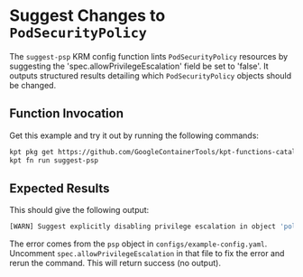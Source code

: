 # Suggest Changes to `PodSecurityPolicy`

The `suggest-psp` KRM config function lints `PodSecurityPolicy` resources by
suggesting the 'spec.allowPrivilegeEscalation' field be set to 'false'. It
outputs structured results detailing which `PodSecurityPolicy` objects should be
changed.

## Function Invocation

Get this example and try it out by running the following commands:

```sh
kpt pkg get https://github.com/GoogleContainerTools/kpt-functions-catalog.git/examples/suggest-psp .
kpt fn run suggest-psp
```

## Expected Results

This should give the following output:

```sh
[WARN] Suggest explicitly disabling privilege escalation in object 'policy/v1beta1/PodSecurityPolicy//psp' in file configs/example-config.yaml
```

The error comes from the `psp` object in `configs/example-config.yaml`.
Uncomment `spec.allowPrivilegeEscalation` in that file to fix the error and
rerun the command. This will return success (no output).
